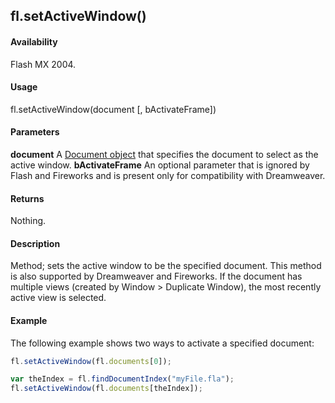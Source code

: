 ## fl.setActiveWindow()

#### Availability

Flash MX 2004.

#### Usage

fl.setActiveWindow(document [, bActivateFrame])

#### Parameters

**document** A [Document object](../Document_object/document_summary.md) that specifies the document to select as the active window.
**bActivateFrame** An optional parameter that is ignored by Flash and Fireworks and is present only for compatibility with Dreamweaver.

#### Returns

Nothing.

#### Description

Method; sets the active window to be the specified document. This method is also supported by Dreamweaver and Fireworks. If the document has multiple views (created by Window > Duplicate Window), the most recently active view is selected.

#### Example

The following example shows two ways to activate a specified document:
```javascript
fl.setActiveWindow(fl.documents[0]);

var theIndex = fl.findDocumentIndex("myFile.fla");
fl.setActiveWindow(fl.documents[theIndex]);
```